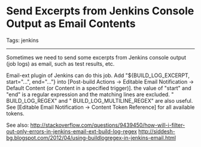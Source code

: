# Send Excerpts from Jenkins Console Output as Email Contents
Tags: jenkins

------

Sometimes we need to send some excerpts from Jenkins console output (job logs) as email, such as test results, etc.

 

Email-ext plugin of Jenkins can do this job. Add "${BUILD_LOG_EXCERPT, start="...", end="..."} into [Post-build Actions -> Editable Email Notification -> Default Content (or Content in a specified trigger)]. the value of "start" and "end" is a regular expression and the matching lines are excluded. " BUILD_LOG_REGEX" and " BUILD_LOG_MULTILINE_REGEX" are also useful. See [Editable Email Notification -> Content Token Reference] for all available tokens.

 

See also:
 http://stackoverflow.com/questions/9439450/how-will-i-filter-out-only-errors-in-jenkins-email-ext-build-log-regex
 http://siddesh-bg.blogspot.com/2012/04/using-buildlogregex-in-jenkins-email.html